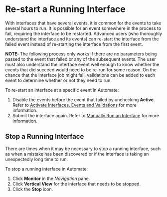 # Re-start a Running Interface

With interfaces that have several events, it is common for the events to
take several hours to run. It is possible for an event somewhere in the
process to fail, requiring the interface to be restarted. Advanced users
(who thoroughly understand the interface and its events) can re-start
the interface from the failed event instead of re-starting the interface
from the first event.

**NOTE:** The following process only works if there are no parameters
being passed to the event that failed or any of the subsequent events.
The user must also understand the interface event well enough to know
whether the events that did succeed would need to be re-run for some
reason. On the chance that the interface job might fail, validations can
be added to each event to determine whether or not they need to run.

To re-start an interface at a specific event in Automate:

1.  Disable the events before the event that failed by unchecking
    **Active**. Refer to [Activate Interfaces, Events and
    Validations](Activate_Interfaces_Events.htm) for more information.
2.  Submit the interface again. Refer to [Manually Run an
    Interface](Schedule_Interfaces.htm#Manually) for more information.

## Stop a Running Interface

There are times when it may be necessary to stop a running interface,
such as when a mistake has been discovered or if the interface is taking
an unexpectedly long time to run.

To stop a running interface in Automate:

1.  Click **Monitor** in the *Navigation* pane.
2.  Click **Vertical View** for the interface that needs to be stopped.
3.  Click the **Stop** icon.

